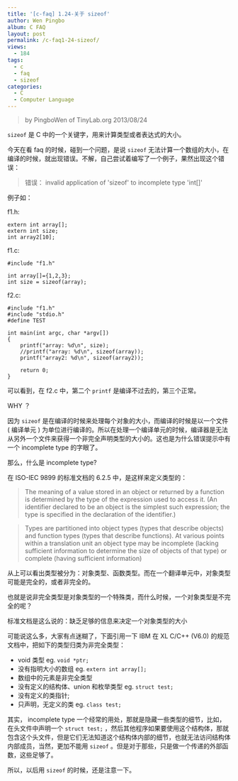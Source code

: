 ```yaml
---
title: '[c-faq] 1.24-关于 sizeof'
author: Wen Pingbo
album: C FAQ
layout: post
permalink: /c-faq1-24-sizeof/
views:
  - 184
tags:
  - c
  - faq
  - sizeof
categories:
  - C
  - Computer Language
---
```


> by PingboWen of TinyLab.org
> 2013/08/24

`sizeof` 是 C 中的一个关键字，用来计算类型或者表达式的大小。

今天在看 faq 的时候，碰到一个问题，是说 `sizeof` 无法计算一个数组的大小，在编译的时候，就出现错误。不解，自己尝试着编写了一个例子，果然出现这个错误： 

> 错误： invalid application of 'sizeof' to incomplete type 'int[]'

例子如：

f1.h:

    extern int array[];
    extern int size;
    int array2[10];

f1.c:

    #include "f1.h"
    
    int array[]={1,2,3};
    int size = sizeof(array);

f2.c:

    #include "f1.h"
    #include "stdio.h"
    #define TEST
    
    int main(int argc, char *argv[])
    {
    	printf("array: %d\n", size);
    	//printf("array: %d\n", sizeof(array));
    	printf("array2: %d\n", sizeof(array2));
    
    	return 0;
    }

可以看到，在 f2.c 中，第二个 `printf` 是编译不过去的，第三个正常。

WHY ？

因为 `sizeof` 是在编译的时候来处理每个对象的大小，而编译的时候是以一个文件 ( 编译单元 ) 为单位进行编译的。所以在处理一个编译单元的时候，编译器是无法从另外一个文件来获得一个非完全声明类型的大小的。这也是为什么错误提示中有一个 incomplete type 的字眼了。

那么，什么是 incomplete type? 

在 ISO-IEC 9899 的标准文档的 6.2.5 中，是这样来定义类型的：

> The meaning of a value stored in an object or returned by a function is determined by the type of the expression used to access it. (An identifier declared to be an object is the simplest such expression; the type is specified in the declaration of the identifier.)

> Types are partitioned into object types (types that describe objects) and function types (types that describe functions). At various points within a translation unit an object type may be incomplete (lacking sufficient information to determine the size of objects of that type) or complete (having sufficient information)

从上可以看出类型被分为：对象类型、函数类型。而在一个翻译单元中，对象类型可能是完全的，或者非完全的。

也就是说非完全类型是对象类型的一个特殊类，而什么时候，一个对象类型是不完全的呢？

标准文档是这么说的：缺乏足够的信息来决定一个对象类型的大小

可能说这么多，大家有点迷糊了，下面引用一下 IBM 在 XL C/C++ (V6.0) 的规范文档中，把如下的类型归类为非完全类型：

  * void 类型 eg. `void *ptr;`
  * 没有指明大小的数组 eg. `extern int array[];`
  * 数组中的元素是非完全类型
  * 没有定义的结构体、union 和枚举类型 eg. `struct test;`
  * 没有定义的类指针;
  * 只声明，无定义的类 eg. `class test;`

其实， incomplete type 一个经常的用处，那就是隐藏一些类型的细节，比如，在头文件中声明一个 `struct test;` ，然后其他程序如果要使用这个结构体，那就包含这个头文件，但是它们无法知道这个结构体内部的细节，也就无法访问结构体内部成员，当然，更加不能用 `sizeof` 。但是对于那些，只是做一个传递的外部函数，这些足够了。

所以，以后用 `sizeof` 的时候，还是注意一下。
